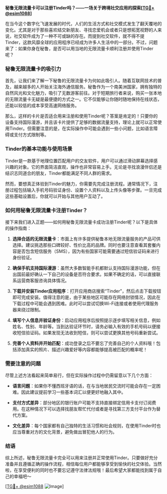 **秘鲁无限流量卡可以注册Tinder吗？——一场关于跨境社交应用的探索[[TG💪+ @esim1088](https://t.me/s/esim1088)]**

在当今这个数字化飞速发展的时代，人们的生活方式和社交模式发生了翻天覆地的变化。尤其是对于那些喜欢结交新朋友、寻找恋爱机会或者只是想拓宽视野的人来说，社交软件成为了一种不可或缺的存在。而提到社交软件，就不得不提Tinder，这款风靡全球的应用程序已经成为许多人生活中的一部分。不过，问题来了：如果你身在秘鲁，是否可以用当地的无限流量卡顺利注册并使用Tinder呢？

### 秘鲁无限流量卡的吸引力

首先，让我们来了解一下秘鲁的无限流量卡为何如此吸引人。随着互联网技术的普及，越来越多的人开始关注海外通信服务。秘鲁作为一个南美洲国家，拥有独特的自然风光和文化魅力，吸引了无数游客前往。对于短期旅行者来说，购买一张本地的无限流量卡无疑是最便捷的方式之一。它不仅能够让你随时随地保持在线状态，还能以较低的成本享受高速网络服务。

那么，这样的卡片是否适合用来注册和使用Tinder呢？答案是肯定的！只要你的设备支持国际漫游，并且该卡片提供了足够的数据流量支持，理论上就可以正常使用Tinder。但需要注意的是，在实际操作中可能会遇到一些小问题，比如语言障碍或支付方式限制等。

### Tinder的基本功能与使用场景

Tinder是一款基于地理位置匹配用户的交友软件，用户可以通过滑动屏幕选择感兴趣的对象。它的界面简洁直观，操作也非常容易上手。无论是寻找浪漫伴侣还是结识志同道合的朋友，Tinder都能满足不同人群的需求。

然而，要想真正体验到Tinder的魅力，你需要先完成注册流程。通常情况下，注册过程包括输入手机号码验证身份、设置个人资料以及上传头像等步骤。一旦完成这些基础设置后，你就可以开始与其他用户互动了。

### 如何用秘鲁无限流量卡注册Tinder？

接下来我们进入正题——如何用秘鲁无限流量卡成功注册Tinder呢？以下是具体的操作指南：

1. **选择合适的无限流量卡**：市面上有许多提供秘鲁本地无限流量服务的产品可供选择。建议挑选那些口碑较好、性价比高的品牌。同时也要注意查看其套餐内容是否包含短信服务（SMS），因为有些国家可能需要通过短信验证码来进行身份验证。
   
2. **确保手机支持国际漫游**：虽然大多数智能手机都默认支持国际漫游功能，但在出国前最好确认一下自己的设备是否符合要求。如果不确定的话，可以直接联系运营商客服咨询具体情况。

3. **下载并安装Tinder应用程序**：打开应用商店搜索“Tinder”，然后点击下载按钮即可完成安装。值得注意的是，由于某些地区可能存在网络封锁情况，因此在下载过程中可能会遇到困难。此时可以尝试切换Wi-Fi连接或者使用代理服务器来绕过限制。

4. **填写个人信息并验证身份**：启动应用程序后按照提示逐步填写相关信息，例如姓名、性别、年龄等。当到达验证环节时，请务必输入有效的手机号码以便接收短信验证码。如果发现无法收到短信，则可以尝试更换其他号码重新尝试。

5. **完善个人资料并开始匹配**：成功登录之后不要忘了完善自己的个人资料哦！包括添加真实的照片、描述兴趣爱好等内容都能够提高被匹配的概率呢！

### 需要注意的问题

尽管上述方法看起来简单易行，但在实际操作过程中仍需留意以下几个方面：

- **语言问题**：如果你不懂西班牙语的话，在与当地居民交流时可能会存在一定困难。因此建议提前学习一些基本词汇以便更好地融入其中。
  
- **支付方式差异**：部分地区的银行账户可能不支持直接绑定信用卡支付订阅费用。在这种情况下可以选择找朋友帮忙代付或者是寻找第三方支付平台作为替代方案。

- **文化差异**：每个国家都有自己独特的生活习惯和社会规则，在使用Tinder时也应当尊重对方的文化背景，避免做出冒犯他人的行为。

### 结语

综上所述，秘鲁无限流量卡完全可以用来注册并正常使用Tinder。只要做好充分准备并且遵循正确的操作流程，相信每位用户都能够享受到愉快的社交体验。当然啦，在享受便利的同时也不要忘记遵守法律法规哦！最后希望大家都能找到属于自己的幸福吧～

[[TG💪+ @esim1088](https://t.me/s/esim1088) ![Image](https://i.postimg.cc/4NQfJmqS/Snipaste-2025-05-13-00-14-12.png)]